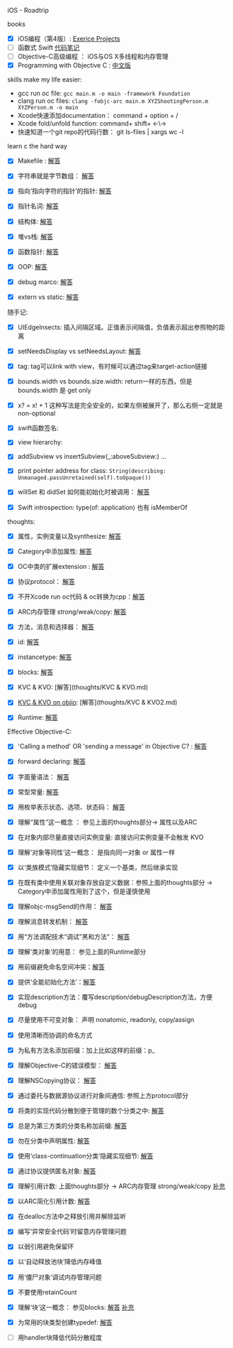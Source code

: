   iOS - Roadtrip
  
  
  books

- [x] iOS编程（第4版）: [Exerice Projects](https://github.com/KrisYu/iOS-Programming-The-Big-Nerd-Ranch-Guide)
- [ ] 函数式 Swift [代码笔记](objccn-functional-swift)
- [ ] Objective-C高级编程 ： iOS与OS X多线程和内存管理
- [x] Programming with Objective C : [中文版](https://github.com/L1l1thLY/Programming-with-Objective-C-in-Chinese)

skills make my life easier:

- gcc run oc file: `gcc main.m -o main -framework Foundation`
- clang run oc files: `clang -fobjc-arc main.m XYZShootingPerson.m XYZPerson.m -o main`
- Xcode快速添加documentation： command + option + /
- Xcode fold/unfold function: command+ shift+ ←\→
- 快速知道一个git repo的代码行数：  git ls-files | xargs wc -l




learn c the hard way

- [x] Makefile : [解答](lcthw/Makefile.txt)
- [x] 字符串就是字节数组： [解答](lcthw/字符串就是字节数组.txt)
- [x] 指向‘指向字符的指针’的指针: [解答](lcthw/指向‘指向字符的指针’的指针.txt)
- [x] 指针名词: [解答](lcthw/指针名词.txt)
- [x] 结构体: [解答](lcthw/结构体.txt)
- [x] 堆vs栈: [解答](lcthw/堆vs栈.txt)
- [x] 函数指针: [解答](lcthw/函数指针.txt)
- [x] OOP: [解答](lcthw/OOP.txt)
- [x] debug marco: [解答](lcthw/debug.txt)
- [x] extern vs static: [解答](lcthw/extern_and_static.txt)





随手记:

- [x] UIEdgeInsects: 插入间隔区域。正值表示间隔值，负值表示超出参照物的距离
- [x] setNeedsDisplay vs setNeedsLayout: [解答](thoughts/setNeedsLayout.md)
- [x] tag: tag可以link with view，有时候可以通过tag来target-action链接
- [x] bounds.width vs bounds.size.width: return一样的东西，但是bounds.width 是 get only
- [x] x? = x! + 1 这种写法是完全安全的，如果左侧被展开了，那么右侧一定就是non-optional
- [x] swift函数签名: 
- [x] view hierarchy:
- [x] addSubview vs insertSubview(_:aboveSubview:) ...
- [x] print pointer address for class: `String(describing: Unmanaged.passUnretained(self).toOpaque())`
- [x] willSet 和 didSet 如何能初始化时被调用： [解答](thoughts/willset.md)
- [x] Swift introspection: type(of: application) 也有 isMemberOf

 


thoughts:

- [x] 属性，实例变量以及synthesize: [解答](thoughts/属性.md)
- [x] Category中添加属性: [解答](thoughts/Category添加属性.md)
- [x] OC中类的扩展extension : [解答](thoughts/类的扩展.md)
- [x] 协议protocol： [解答](thoughts/协议.md)
- [x] 不开Xcode run oc代码 & oc转换为cpp：[解答](thoughts/Terminal_run_oc_file.md)
- [x] ARC内存管理 strong/weak/copy: [解答](thoughts/ARC自动内存管理.md)
- [x] 方法，消息和选择器： [解答](thoughts/方法，消息和选择器.md)
- [x] id: [解答](thoughts/id.md)
- [x] instancetype: [解答](thoughts/instancetype.md)
- [x] blocks: [解答](thoughts/blocks.md)
- [x] KVC & KVO: [解答](thoughts/KVC & KVO.md)
- [x] [KVC & KVO on objio](https://objccn.io/issue-7-3/): [解答](thoughts/KVC & KVO2.md)
- [x] Runtime: [解答](thoughts/Runtime.md)



Effective Objective-C:

- [x] 'Calling a method' OR 'sending a message' in Objective C? : [解答](EOC/EOC1.md)
- [x] forward declaring: [解答](EOC/EOC2.md)
- [x] 字面量语法： [解答](EOC/EOC3.md)
- [x] 常型常量: [解答](EOC/EOC4.md)
- [x] 用枚举表示状态、选项、状态码： [解答](EOC/EOC5.md)
- [x] 理解“属性”这一概念 ： 参见上面的thoughts部分-> 属性以及ARC
- [x] 在对象内部尽量直接访问实例变量: 直接访问实例变量不会触发 KVO
- [x] 理解‘对象等同性’这一概念： 是指向同一对象 or 属性一样
- [x] 以‘类族模式’隐藏实现细节： 定义一个基类，然后继承实现
- [x] 在既有类中使用关联对象存放自定义数据：参照上面的thoughts部分 -> Category中添加属性用到了这个，但是谨慎使用
- [x] 理解objc-msgSend的作用： [解答](EOC/EOC11.md)
- [x] 理解消息转发机制： [解答](thoughts/消息转发.md)
- [x] 用“方法调配技术“调试”黑和方法“： [解答](thoughts/EOC13.md)
- [x] 理解‘类对象’的用意： 参见上面的Runtime部分
- [x] 用前缀避免命名空间冲突：[解答](EOC/EOC15.md)
- [x] 提供‘全能初始化方法’：[解答](EOC/EOC16.md)
- [x] 实现description方法：覆写description/debugDescription方法，方便debug
- [x] 尽量使用不可变对象： 声明 nonatomic, readonly, copy/assign
- [x] 使用清晰而协调的命名方式
- [x] 为私有方法名添加前缀：加上比如这样的前缀：p_
- [x] 理解Objective-C的错误模型： [解答](EOC/EOC21.md)
- [x] 理解NSCopying协议： [解答](EOC/EOC22.md)
- [x] 通过委托与数据源协议进行对象间通信: 参照上方protocol部分
- [x] 将类的实现代码分散到便于管理的数个分类之中: [解答](EOC/EOC24.md)
- [x] 总是为第三方类的分类名称加前缀: [解答](EOC/EOC25.md)
- [x] 勿在分类中声明属性: [解答](EOC/EOC26.md)
- [x] 使用‘class-continuation分类’隐藏实现细节: [解答](EOC/EOC27.md)
- [x] 通过协议提供匿名对象: [解答](EOC/EOC28.md)
- [x] 理解引用计数: 上面thoughts部分 -> ARC内存管理 strong/weak/copy [补充](EOC/EOC29.md)
- [x] 以ARC简化引用计数: [解答](EOC/EOC30.md)
- [x] 在dealloc方法中之释放引用并解除监听
- [x] 编写‘异常安全代码’时留意内存管理问题
- [x] 以弱引用避免保留环
- [x] 以‘自动释放池块’降低内存峰值
- [x] 用‘僵尸对象’调试内存管理问题
- [x] 不要使用retainCount
- [x] 理解‘块’这一概念： 参见blocks: [解答](thoughts/blocks.md) [补充](EOC/EOC37.md)
- [x] 为常用的块类型创建typedef: [解答](EOC/EOC38.md)
- [ ] 用handler块降低代码分散程度







